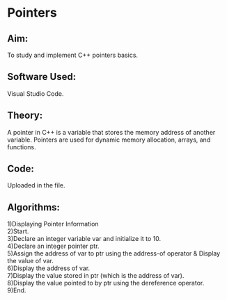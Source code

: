 
# Pointers
## Aim:
To study and implement C++ pointers basics.

## Software Used:
Visual Studio Code.

## Theory:
A pointer in C++ is a variable that stores the memory address of another variable. Pointers are used for dynamic memory allocation, arrays, and functions.

## Code:  
Uploaded in the file.

## Algorithms:
1)Displaying Pointer Information  
2)Start.  
3)Declare an integer variable var and initialize it to 10.  
4)Declare an integer pointer ptr.  
5)Assign the address of var to ptr using the address-of operator &
Display the value of var.  
6)Display the address of var.  
7)Display the value stored in ptr (which is the address of var).  
8)Display the value pointed to by ptr using the dereference operator.  
9)End.  
